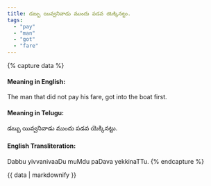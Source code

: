 ```yaml
---
title: డబ్బు యివ్వనివాడు ముందు పడవ యెక్కినట్టు.
tags:
  - "pay"
  - "man"
  - "got"
  - "fare"
---
```


{% capture data %}
#### Meaning in English:
The man that did not pay his fare, got into the boat first.

#### Meaning in Telugu:
డబ్బు యివ్వనివాడు ముందు పడవ యెక్కినట్టు.

#### English Transliteration:
Dabbu yivvanivaaDu muMdu paDava yekkinaTTu.
{% endcapture %}

{{ data | markdownify }}


